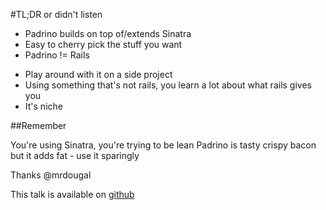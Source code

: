 #TL;DR or didn't listen

* Padrino builds on top of/extends Sinatra <!-- less perceived risk -->
* Easy to cherry pick the stuff you want <!-- easy to stay lean -->
* Padrino != Rails <!-- although features get similar -->
             
             
<!-- this is my advice if you're going to play around with Padrino -->
             
* Play around with it on a side project
* Using something that's not rails, you learn a lot about what rails gives you
* It's niche 



##Remember 

You're using Sinatra, you're trying to be lean 
Padrino is tasty crispy bacon but it adds fat - use it sparingly

Thanks
@mrdougal


This talk is available on [github](https://github.com/mrdougal/padrino-talk)

